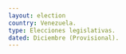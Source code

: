 ```yaml
---
layout: election
country: Venezuela.
type: Elecciones legislativas.
dated: Diciembre (Provisional).
---
```

